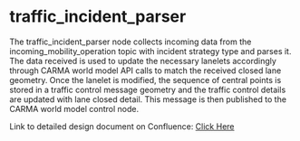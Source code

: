 # traffic_incident_parser

The traffic_incident_parser node collects incoming data from the incoming_mobility_operation topic with incident strategy type and parses it. The data received is used to update the necessary lanelets accordingly through CARMA world model API calls to match the received closed lane geometry. Once the lanelet is modified, the sequence of central points is stored in a traffic control message geometry and the traffic control details are updated with lane closed detail. This message is then published to the CARMA world model control node.

Link to detailed design document on Confluence: [Click Here](https://usdot-carma.atlassian.net/wiki/spaces/CRMPLT/pages/2172584389/Carma-system-3.10.0+Detailed+Design+-+Traffic+Incident+Parser+Node)
